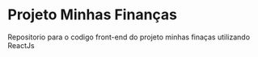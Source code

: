 # Projeto Minhas Finanças
  Repositorio para o codigo front-end do projeto minhas finaças utilizando ReactJs
